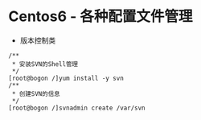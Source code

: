 # Centos6 - 各种配置文件管理

* 版本控制类
>>>>>
```Shell
/**
 * 安装SVN的Shell管理
 */
[root@bogon /]yum install -y svn
/**
 * 创建SVN的信息
 */
[root@bogon /]svnadmin create /var/svn
```
